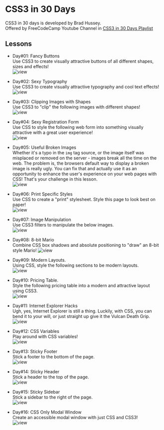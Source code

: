 # CSS3 in 30 Days  
CSS3 in 30 days is developed by Brad Hussey.  
Offered by FreeCodeCamp Youtube Channel in [CSS3 in 30 Days Playlist](https://www.youtube.com/playlist?list=PLWKjhJtqVAbl1AfjiGyYxwpdAPi5v-1OU)  

## Lessons  
- Day#01: Fancy Buttons  
Use CSS3 to create visually attractive buttons of all different shapes, sizes and effects!  
![view](https://github.com/MAshrafM/CSS3in30Days/blob/master/showcase/l01.png)  
  
- Day#02: Sexy Typography  
Use CSS3 to create visually attractive typography and cool text effects!  
![view](https://github.com/MAshrafM/CSS3in30Days/blob/master/showcase/l02.PNG)  
  
- Day#03: Clipping Images with Shapes  
Use CSS3 to "clip" the following images with different shapes!  
![view](https://github.com/MAshrafM/CSS3in30Days/blob/master/showcase/l03.png)  
  
- Day#04: Sexy Registration Form  
Use CSS to style the following web form into something visually attractive with a great user experience!  
![view](https://github.com/MAshrafM/CSS3in30Days/blob/master/showcase/l04.png)  

- Day#05: Useful Broken Images  
Whether it's a typo in the <code>img</code> tag source, or the image itself was misplaced or removed on the server - images break all the time on the web. The problem is, the browsers default way to display a broken image is really ugly. You can fix that and actually use it as an opportunity to enhance the user's experience on your web pages with CSS! That's your challenge in this lesson.  
![view](https://github.com/MAshrafM/CSS3in30Days/blob/master/showcase/l05.png)  
  
- Day#06: Print Specific Styles  
Use CSS to create a "print" stylesheet. Style this page to look best on paper!  
![view](https://github.com/MAshrafM/CSS3in30Days/blob/master/showcase/l06.png)  

- Day#07: Image Manipulation  
Use CSS3 filters to manipulate the below images.  
![view](https://github.com/MAshrafM/CSS3in30Days/blob/master/showcase/l07.png)  

- Day#08: 8-bit Mario  
Combine CSS box shadows and absolute positioning to "draw" an 8-bit style Mario!
![view](https://github.com/MAshrafM/CSS3in30Days/blob/master/showcase/l08.png)  

- Day#09: Modern Layouts.  
Using CSS, style the following sections to be modern layouts.  
![view](https://github.com/MAshrafM/CSS3in30Days/blob/master/showcase/l09.png)  

- Day#10: Pricing Table.  
Style the following pricing table into a modern and attractive layout using CSS3.  
![view](https://github.com/MAshrafM/CSS3in30Days/blob/master/showcase/l10.png)  

- Day#11: Internet Explorer Hacks  
Ugh, yes, Internet Explorer is still a thing. Luckily, with CSS, you can bend it to your will, or just straight up give it the Vulcan Death Grip.  
![view](https://github.com/MAshrafM/CSS3in30Days/blob/master/showcase/l11.png)            
- Day#12: CSS Variables  
Play around with CSS variables!  
![view](https://github.com/MAshrafM/CSS3in30Days/blob/master/showcase/l12.png)  

- Day#13: Sticky Footer  
Stick a footer to the bottom of the page.  
![view](https://github.com/MAshrafM/CSS3in30Days/blob/master/showcase/l13.png)  
  
- Day#14: Sticky Header  
Stick a header to the top of the page.  
![view](https://github.com/MAshrafM/CSS3in30Days/blob/master/showcase/l14.png)  
  
- Day#15: Sticky Sidebar  
Stick a sidebar to the right of the page.  
![view](https://github.com/MAshrafM/CSS3in30Days/blob/master/showcase/l15.png)  

- Day#16: CSS Only Modal Window  
Create an accessible modal window with just CSS and CSS3!  
![view](https://github.com/MAshrafM/CSS3in30Days/blob/master/showcase/l16.png)  
  
  